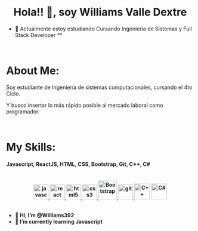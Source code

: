 <h1 align="center">Hola!! 👋, soy Williams Valle Dextre </h1>

- 🌱 Actualmente estoy estudiando Cursando Ingeniería de Sistemas y Full Stack Developer **

</br>
<div>
    <h1>About Me:</h1>
</div>

Soy estudiante de Ingeniería de sistemas computacionales, cursando el 4to Ciclo. 

Y busco insertar lo más rápido posible al mercado laboral como programador.

</br>
<div>
    <h1>My Skills:</h1>
</div>
<h4>
    Javascript, ReactJS, HTML, CSS, Bootstrap, Git, C++, C#
<h4>
</br>
<div align='center'>
  <a href="https://developer.mozilla.org/en-US/docs/Web/JavaScript" target="_blank" rel="noreferrer"> <img src="https://cdn.worldvectorlogo.com/logos/logo-javascript.svg" alt="javascript" width="40" height="40"/> </a>
  <a href="https://reactjs.org/" target="_blank" rel="noreferrer"> <img src="https://cdn.worldvectorlogo.com/logos/react-2.svg" alt="react" width="40" height="40"/> </a>
  <a href="https://www.w3.org/html/" target="_blank" rel="noreferrer"> <img src="https://cdn.worldvectorlogo.com/logos/html-1.svg" alt="html5" width="40" height="40"/> </a>
  <a href="https://www.w3schools.com/css/" target="_blank" rel="noreferrer"> <img src="https://cdn.worldvectorlogo.com/logos/css-3.svg" alt="css3" width="40" height="40"/> </a>
    <a href="https://www.w3schools.com/css/" target="_blank" rel="noreferrer"> <img src="https://cdn.worldvectorlogo.com/logos/bootstrap-5-1.svg" alt="Bootstrap" width="50" height="50"/> </a>  
  <a href="https://git-scm.com/" target="_blank" rel="noreferrer"> <img src="https://cdn.worldvectorlogo.com/logos/git-icon.svg" alt="git" width="40" height="40"/> </a>
  <a href="https://visualstudio.microsoft.com/es/vs/features/cplusplus/"><img src="https://cdn.worldvectorlogo.com/logos/c.svg" alt="C++" height="42" width="42" ></a>
  <a href="https://learn.microsoft.com/es-es/dotnet/csharp/"><img src="https://cdn.worldvectorlogo.com/logos/c--4.svg" alt="C#" height="42" width="42" ></a>
</div>
</br>


- 👋 Hi, I’m @Williams392
- 🌱 I’m currently learning Javascript

<!---
Williams392/Williams392 is a ✨ special ✨ repository because its `README.md` (this file) appears on your GitHub profile.
You can click the Preview link to take a look at your changes.
--->
